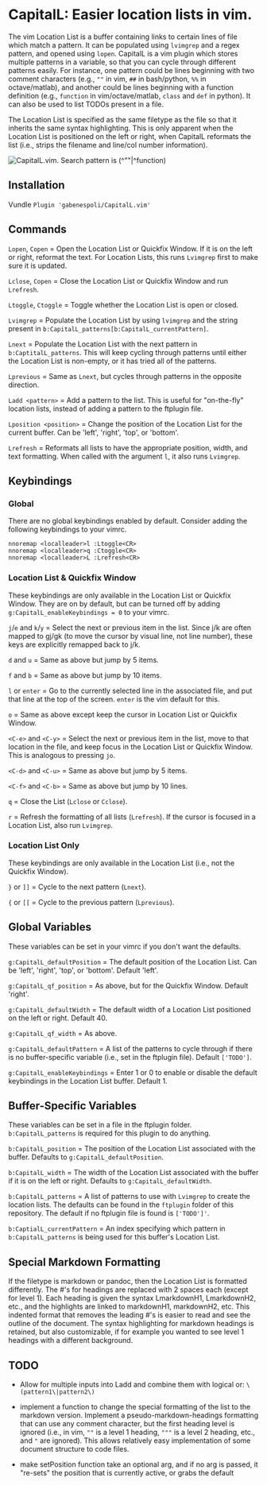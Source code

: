 # CapitalL: Easier location lists in vim.

The vim Location List is a buffer containing links to certain lines of file which match a pattern. It can be populated using `lvimgrep` and a regex pattern, and opened using `lopen`. CapitalL is a vim plugin which stores multiple patterns in a variable, so that you can cycle through different patterns easily. For instance, one pattern could be lines beginning with two comment characters (e.g., `""` in vim, `##` in bash/python, `%%` in octave/matlab), and another could be lines beginning with a function definition (e.g., `function` in vim/octave/matlab, `class` and `def` in python). It can also be used to list TODOs present in a file.

The Location List is specified as the same filetype as the file so that it inherits the same syntax highlighting. This is only apparent when the Location List is positioned on the left or right, when CapitalL reformats the list (i.e., strips the filename and line/col number information).

![CapitalL.vim. Search pattern is \(^\"\"\|^function\)](http://i.imgur.com/OQKSzrM.png)

## Installation

Vundle `Plugin 'gabenespoli/CapitalL.vim'`

## Commands

`Lopen`, `Copen` = Open the Location List or Quickfix Window. If it is on the left or right, reformat the text. For Location Lists, this runs `Lvimgrep` first to make sure it is updated.

`Lclose`, `Copen` = Close the Location List or Quickfix Window and run `Lrefresh`.

`Ltoggle`, `Ctoggle` = Toggle whether the Location List is open or closed.

`Lvimgrep` = Populate the Location List by using `lvimgrep` and the string present in `b:CapitalL_patterns[b:CapitalL_currentPattern]`.

`Lnext` = Populate the Location List with the next pattern in `b:CaptitalL_patterns`. This will keep cycling through patterns until either the Location List is non-empty, or it has tried all of the patterns.

`Lprevious` = Same as `Lnext`, but cycles through patterns in the opposite direction.

`Ladd <pattern>` = Add a pattern to the list. This is useful for "on-the-fly" location lists, instead of adding a pattern to the ftplugin file.

`Lposition <position>` = Change the position of the Location List for the current buffer. Can be 'left', 'right', 'top', or 'bottom'.

`Lrefresh` = Reformats all lists to have the appropriate position, width, and text formatting. When called with the argument `l`, it also runs `Lvimgrep`.

## Keybindings

### Global

There are no global keybindings enabled by default. Consider adding the following keybindings to your vimrc.

```
nnoremap <localleader>l :Ltoggle<CR>
nnoremap <localleader>q :Ctoggle<CR>
nnoremap <localleader>L :Lrefresh<CR>
```

### Location List & Quickfix Window

These keybindings are only available in the Location List or Quickfix Window. They are on by default, but can be turned off by adding `g:CapitalL_enableKeybindings = 0` to your vimrc.

`j`/`e` and `k`/`y` = Select the next or previous item in the list. Since j/k are often mapped to gj/gk (to move the cursor by visual line, not line number), these keys are explicitly remapped back to j/k.

`d` and `u` = Same as above but jump by 5 items.

`f` and `b` = Same as above but jump by 10 items.

`l` or `enter` = Go to the currently selected line in the associated file, and put that line at the top of the screen. `enter` is the vim default for this.

`o` = Same as above except keep the cursor in Location List or Quickfix Window.

`<C-e>` and `<C-y>` = Select the next or previous item in the list, move to that location in the file, and keep focus in the Location List or Quickfix Window. This is analogous to pressing `jo`.

`<C-d>` and `<C-u>` = Same as above but jump by 5 items.

`<C-f>` and `<C-b>` = Same as above but jump by 10 lines.

`q` = Close the List (`Lclose` or `Cclose`).

`r` = Refresh the formatting of all lists (`Lrefresh`). If the cursor is focused in a Location List, also run `Lvimgrep`.

### Location List Only

These keybindings are only available in the Location List (i.e., not the Quickfix Window).

`}` or `]]` = Cycle to the next pattern (`Lnext`).

`{` or `[[` = Cycle to the previous pattern (`Lprevious`).

## Global Variables

These variables can be set in your vimrc if you don't want the defaults.

`g:CapitalL_defaultPosition` = The default position of the Location List. Can be 'left', 'right', 'top', or 'bottom'. Default 'left'.

`g:CapitalL_qf_position` = As above, but for the Quickfix Window. Default 'right'.

`g:CapitalL_defaultWidth` = The default width of a Location List positioned on the left or right. Default 40.

`g:CapitalL_qf_width` = As above.

`g:CapitalL_defaultPattern` = A list of the patterns to cycle through if there is no buffer-specific variable (i.e., set in the ftplugin file). Default `['TODO']`.

`g:CapitalL_enableKeybindings` = Enter 1 or 0 to enable or disable the default keybindings in the Location List buffer. Default 1.

## Buffer-Specific Variables

These variables can be set in a file in the ftplugin folder. `b:CapitalL_patterns` is required for this plugin to do anything.

`b:CapitalL_position` = The position of the Location List associated with the buffer. Defaults to `g:CapitalL_defaultPosition`.

`b:CapitalL_width` = The width of the Location List associated with the buffer if it is on the left or right. Defaults to `g:CapitalL_defaultWidth`.

`b:CapitalL_patterns` = A list of patterns to use with `Lvimgrep` to create the location lists. The defaults can be found in the `ftplugin` folder of this repository. The default if no ftplugin file is found is `['TODO']'`.

`b:CaptialL_currentPattern` = An index specifying which pattern in `b:CapitalL_patterns` is being used for this buffer's Location List.

## Special Markdown Formatting

If the filetype is markdown or pandoc, then the Location List is formatted differently. The #'s for headings are replaced with 2 spaces each (except for level 1). Each heading is given the syntax LmarkdownH1, LmarkdownH2, etc., and the highlights are linked to markdownH1, markdownH2, etc. This indented format that removes the leading #'s is easier to read and see the outline of the document. The syntax highlighting for markdown headings is retained, but also customizable, if for example you wanted to see level 1 headings with a different background.

## TODO

- Allow for multiple inputs into Ladd and combine them with logical or: `\(pattern1\|pattern2\)`

- implement a function to change the special formatting of the list to the markdown version. Implement a pseudo-markdown-headings formatting that can use any comment character, but the first heading level is ignored (i.e., in vim, `""` is a level 1 heading, `"""` is a level 2 heading, etc., and `"` are ignored). This allows relatively easy implementation of some document structure to code files.

- make setPosition function take an optional arg, and if no arg is passed, it "re-sets" the position that is currently active, or grabs the default

